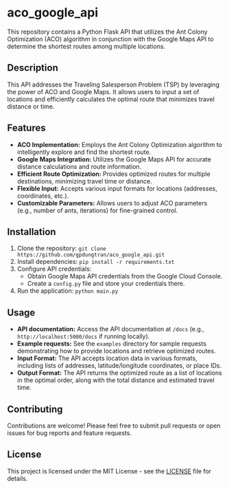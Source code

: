 # aco_google_api

This repository contains a Python Flask API that utilizes the Ant Colony Optimization (ACO) algorithm in conjunction with the Google Maps API to determine the shortest routes among multiple locations.

## Description

This API addresses the Traveling Salesperson Problem (TSP) by leveraging the power of ACO and Google Maps. It allows users to input a set of locations and efficiently calculates the optimal route that minimizes travel distance or time.

## Features

* **ACO Implementation:**  Employs the Ant Colony Optimization algorithm to intelligently explore and find the shortest route.
* **Google Maps Integration:**  Utilizes the Google Maps API for accurate distance calculations and route information.
* **Efficient Route Optimization:**  Provides optimized routes for multiple destinations, minimizing travel time or distance.
* **Flexible Input:**  Accepts various input formats for locations (addresses, coordinates, etc.).
* **Customizable Parameters:**  Allows users to adjust ACO parameters (e.g., number of ants, iterations) for fine-grained control.

## Installation

1. Clone the repository: `git clone https://github.com/gpdungtran/aco_google_api.git`
2. Install dependencies: `pip install -r requirements.txt`
3. Configure API credentials:
    * Obtain Google Maps API credentials from the Google Cloud Console.
    * Create a `config.py` file and store your credentials there.
4. Run the application: `python main.py`

## Usage

* **API documentation:** Access the API documentation at `/docs` (e.g., `http://localhost:5000/docs` if running locally).
* **Example requests:** See the `examples` directory for sample requests demonstrating how to provide locations and retrieve optimized routes.
* **Input Format:**  The API accepts location data in various formats, including lists of addresses, latitude/longitude coordinates, or place IDs.
* **Output Format:**  The API returns the optimized route as a list of locations in the optimal order, along with the total distance and estimated travel time.

## Contributing

Contributions are welcome! Please feel free to submit pull requests or open issues for bug reports and feature requests.

## License

This project is licensed under the MIT License - see the [LICENSE](LICENSE) file for details.
